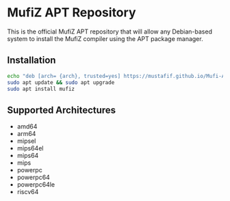 # MufiZ APT Repository

This is the official MufiZ APT repository that will allow any 
Debian-based system to install the MufiZ compiler using the 
APT package manager.

## Installation

```bash
echo "deb [arch= {arch}, trusted=yes] https://mustafif.github.io/Mufi-APT mufiz main" | sudo tee /etc/apt/sources.list.d/mufiz.list
sudo apt update && sudo apt upgrade
sudo apt install mufiz
```

## Supported Architectures

- amd64
- arm64
- mipsel
- mips64el
- mips64
- mips
- powerpc
- powerpc64
- powerpc64le
- riscv64